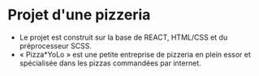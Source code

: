 # Projet d'une pizzeria
- Le projet est construit sur la base de REACT, HTML/CSS et du préprocesseur SCSS.
- « Pizza*YoLo » est une petite entreprise de pizzeria en plein essor et spécialisée dans les pizzas commandées par internet.
  

